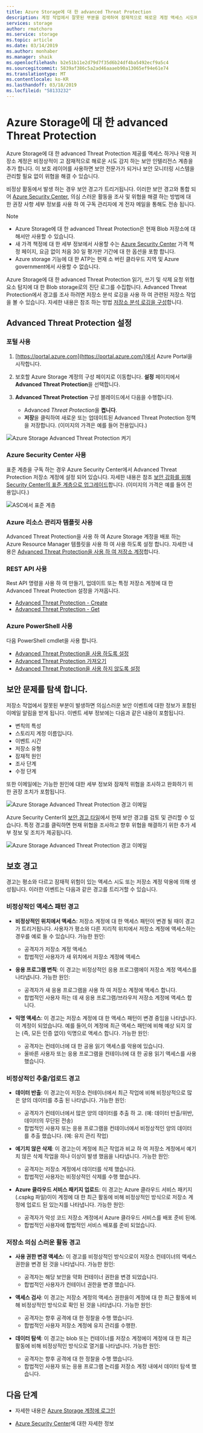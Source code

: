 ```yaml
---
title: Azure Storage에 대 한 advanced Threat Protection
description: 계정 작업에서 잘못된 부분을 검색하여 잠재적으로 해로운 계정 액세스 시도에 대해 알리도록 Azure Storage Advanced Threat Protection을 구성합니다.
services: storage
author: rmatchoro
ms.service: storage
ms.topic: article
ms.date: 03/14/2019
ms.author: monhaber
ms.manager: shaik
ms.openlocfilehash: b2e51b11e2d79d7f35d6b24df4ba5492ecf9a5c4
ms.sourcegitcommit: 5839af386c5a2ad46aaaeb90a13065ef94e61e74
ms.translationtype: MT
ms.contentlocale: ko-KR
ms.lasthandoff: 03/18/2019
ms.locfileid: "58133232"
---
```

# <a name="advanced-threat-protection-for-azure-storage"></a>Azure Storage에 대 한 advanced Threat Protection

Azure Storage에 대 한 advanced Threat Protection 제공를 액세스 하거나 악용 저장소 계정은 비정상적이 고 잠재적으로 해로운 시도 감지 하는 보안 인텔리전스 계층을 추가 합니다. 이 보호 레이어를 사용하면 보안 전문가가 되거나 보안 모니터링 시스템을 관리할 필요 없이 위협을 해결 수 있습니다. 

비정상 활동에서 발생 하는 경우 보안 경고가 트리거됩니다.  이러한 보안 경고와 통합 되어 [Azure Security Center](https://azure.microsoft.com/services/security-center/), 의심 스러운 활동을 조사 및 위협을 해결 하는 방법에 대 한 권장 사항 세부 정보를 사용 하 여 구독 관리자에 게 전자 메일을 통해도 전송 됩니다.

> [!NOTE]
> * Azure Storage에 대 한 advanced Threat Protection은 현재 Blob 저장소에 대해서만 사용할 수 있습니다. 
> * 새 가격 책정에 대 한 세부 정보에서 사용할 수는 [Azure Security Center](https://docs.microsoft.com/azure/security-center/security-center-pricing) 가격 책정 페이지, 요금 없이 처음 30 일 평가판 기간에 대 한 옵션을 포함 합니다. 
> * Azure storage 기능에 대 한 ATP는 현재 소 버린 클라우드 지역 및 Azure government에서 사용할 수 없습니다.

Azure Storage에 대 한 advanced Threat Protection 읽기, 쓰기 및 삭제 요청 위협 요소 탐지에 대 한 Blob storage로의 진단 로그를 수집합니다. Advanced Threat Protection에서 경고를 조사 하려면 저장소 분석 로깅을 사용 하 여 관련된 저장소 작업을 볼 수 있습니다. 자세한 내용은 참조 하는 방법 [저장소 분석 로깅을 구성](storage-monitor-storage-account.md#configure-logging)합니다.

## <a name="set-up-advanced-threat-protection"></a>Advanced Threat Protection 설정 

### <a name="using-the-portal"></a>포털 사용

1. [https://portal.azure.com](https://portal.azure.com/)에서 Azure Portal을 시작합니다.

2. 보호할 Azure Storage 계정의 구성 페이지로 이동합니다. **설정** 페이지에서 **Advanced Threat Protection**을 선택합니다.

3. **Advanced Threat Protection** 구성 블레이드에서 다음을 수행합니다.
    * Advanced *Threat Protection*을 **켭니다**.
    * **저장**을 클릭하여 새로운 또는 업데이트된 Advanced Threat Protection 정책을 저장합니다. (이미지의 가격은 예를 들어 전용입니다.)

![Azure Storage Advanced Threat Protection 켜기](./media/storage-advanced-threat-protection/storage-advanced-threat-protection-turn-on.png)

### <a name="using-azure-security-center"></a>Azure Security Center 사용
표준 계층을 구독 하는 경우 Azure Security Center에서 Advanced Threat Protection 저장소 계정에 설정 되어 있습니다. 자세한 내용은 참조 [보안 강화를 위해 Security Center의 표준 계층으로 업그레이드](https://docs.microsoft.com/azure/security-center/security-center-pricing)합니다. (이미지의 가격은 예를 들어 전용입니다.)

![ASC에서 표준 계층](./media/storage-advanced-threat-protection/storage-advanced-threat-protection-pricing.png)

### <a name="using-azure-resource-manager-templates"></a>Azure 리소스 관리자 템플릿 사용

Advanced Threat Protection을 사용 하 여 Azure Storage 계정을 배포 하는 Azure Resource Manager 템플릿을 사용 하 여 사용 하도록 설정 합니다.
자세한 내용은 [Advanced Threat Protection을 사용 하 여 저장소 계정](https://azure.microsoft.com/resources/templates/201-storage-advanced-threat-protection-create/)합니다.

### <a name="using-rest-api"></a>REST API 사용
Rest API 명령을 사용 하 여 만들기, 업데이트 또는 특정 저장소 계정에 대 한 Advanced Threat Protection 설정을 가져옵니다.

* [Advanced Threat Protection - Create](https://docs.microsoft.com/rest/api/securitycenter/advancedthreatprotection/create)
* [Advanced Threat Protection - Get](https://docs.microsoft.com/rest/api/securitycenter/advancedthreatprotection/get)

### <a name="using-azure-powershell"></a>Azure PowerShell 사용

다음 PowerShell cmdlet을 사용 합니다.

  * [Advanced Threat Protection을 사용 하도록 설정](https://docs.microsoft.com/powershell/module/az.security/enable-azsecurityadvancedthreatprotection)
  * [Advanced Threat Protection 가져오기](https://docs.microsoft.com/powershell/module/az.security/get-azsecurityadvancedthreatprotection)
  * [Advanced Threat Protection을 사용 하지 않도록 설정](https://docs.microsoft.com/powershell/module/az.security/disable-azsecurityadvancedthreatprotection)

## <a name="explore-security-anomalies"></a>보안 문제를 탐색 합니다.

저장소 작업에서 잘못된 부분이 발생하면 의심스러운 보안 이벤트에 대한 정보가 포함된 이메일 알림을 받게 됩니다. 이벤트 세부 정보에는 다음과 같은 내용이 포함됩니다.

* 변칙의 특성
* 스토리지 계정 이름입니다.
* 이벤트 시간
* 저장소 유형
* 잠재적 원인 
* 조사 단계
* 수정 단계


또한 이메일에는 가능한 원인에 대한 세부 정보와 잠재적 위협을 조사하고 완화하기 위한 권장 조치가 포함됩니다.

![Azure Storage Advanced Threat Protection 경고 이메일](./media/storage-advanced-threat-protection/storage-advanced-threat-protection-alert-email.png)

Azure Security Center의 [보안 경고 타일](../../security-center/security-center-managing-and-responding-alerts.md#managing-security-alerts)에서 현재 보안 경고를 검토 및 관리할 수 있습니다. 특정 경고를 클릭하면 현재 위협을 조사하고 향후 위협을 해결하기 위한 추가 세부 정보 및 조치가 제공됩니다.

![Azure Storage Advanced Threat Protection 경고 이메일](./media/storage-advanced-threat-protection/storage-advanced-threat-protection-alert.png)

## <a name="protection-alerts"></a>보호 경고

경고는 평소와 다르고 잠재적 위험이 있는 액세스 시도 또는 저장소 계정 악용에 의해 생성됩니다. 이러한 이벤트는 다음과 같은 경고를 트리거할 수 있습니다.

### <a name="anomalous-access-pattern-alerts"></a>비정상적인 액세스 패턴 경고

* **비정상적인 위치에서 액세스**: 저장소 계정에 대 한 액세스 패턴이 변경 될 때이 경고가 트리거됩니다. 사용자가 평소와 다른 지리적 위치에서 저장소 계정에 액세스하는 경우를 예로 들 수 있습니다.
가능한 원인:
   * 공격자가 저장소 계정 액세스
   * 합법적인 사용자가 새 위치에서 저장소 계정에 액세스
 
* **응용 프로그램 변칙**: 이 경고는 비정상적인 응용 프로그램에이 저장소 계정 액세스를 나타냅니다. 가능한 원인:
   * 공격자가 새 응용 프로그램을 사용 하 여 저장소 계정에 액세스 합니다.
   * 합법적인 사용자 하는 데 새 응용 프로그램/브라우저 저장소 계정에 액세스 합니다.

* **익명 액세스**: 이 경고는 저장소 계정에 대 한 액세스 패턴이 변경 중임을 나타냅니다. 이 계정이 되었습니다. 예를 들어,이 계정에 최근 액세스 패턴에 비해 예상 되지 않는 (즉, 모든 인증 없이) 익명으로 액세스 합니다.
가능한 원인:
   * 공격자는 컨테이너에 대 한 공용 읽기 액세스를 악용에 있습니다.
   * 올바른 사용자 또는 응용 프로그램을 컨테이너에 대 한 공용 읽기 액세스를 사용 했습니다.

### <a name="anomalous-extractupload-alerts"></a>비정상적인 추출/업로드 경고

* **데이터 반출**: 이 경고는이 저장소 컨테이너에서 최근 작업에 비해 비정상적으로 많은 양의 데이터를 추출 된 나타냅니다. 가능한 원인:
   * 공격자가 컨테이너에서 많은 양의 데이터를 추출 하 고. (예: 데이터 반출/위반, 데이터의 무단된 전송)
   * 합법적인 사용자 또는 응용 프로그램을 컨테이너에서 비정상적인 양의 데이터를 추출 했습니다. (예: 유지 관리 작업)

* **예기치 않은 삭제**: 이 경고는이 계정에 최근 작업과 비교 하 여 저장소 계정에서 예기치 않은 삭제 작업을 하나 이상이 발생 했음을 나타냅니다. 가능한 원인:
   * 공격자는 저장소 계정에서 데이터를 삭제 했습니다.
   * 합법적인 사용자는 비정상적인 삭제를 수행 했습니다.

* **Azure 클라우드 서비스 패키지 업로드**: 이 경고는 Azure 클라우드 서비스 패키지 (.cspkg 파일)이이 계정에 대 한 최근 활동에 비해 비정상적인 방식으로 저장소 계정에 업로드 된 있는지를 나타냅니다. 가능한 원인: 
   * 공격자가 악성 코드 저장소 계정에서 Azure 클라우드 서비스를 배포 준비 된에.
   * 합법적인 사용자에 합법적인 서비스 배포를 준비 되었습니다.

### <a name="suspicious-storage-activities-alerts"></a>저장소 의심 스러운 활동 경고

* **사용 권한 변경 액세스**: 이 경고를 비정상적인 방식으로이 저장소 컨테이너의 액세스 권한을 변경 된 것을 나타냅니다. 가능한 원인: 
   * 공격자는 해당 보안을 약화 컨테이너 권한을 변경 되었습니다.
   * 합법적인 사용자가 컨테이너 권한을 변경 했습니다.

* **액세스 검사**: 이 경고는 저장소 계정의 액세스 권한을이 계정에 대 한 최근 활동에 비해 비정상적인 방식으로 확인 된 것을 나타냅니다. 가능한 원인: 
   * 공격자는 향후 공격에 대 한 정찰을 수행 했습니다.
   * 합법적인 사용자 저장소 계정에 유지 관리를 수행한.

* **데이터 탐색**: 이 경고는 blob 또는 컨테이너를 저장소 계정에이 계정에 대 한 최근 활동에 비해 비정상적인 방식으로 열거를 나타냅니다. 가능한 원인: 
   * 공격자는 향후 공격에 대 한 정찰을 수행 했습니다.
   * 합법적인 사용자 또는 응용 프로그램 논리를 저장소 계정 내에서 데이터 탐색 했습니다.






## <a name="next-steps"></a>다음 단계

* 자세한 내용은 [Azure Storage 계정에 로그인](/rest/api/storageservices/About-Storage-Analytics-Logging)

* [Azure Security Center](../../security-center/security-center-intro.md)에 대한 자세한 정보
